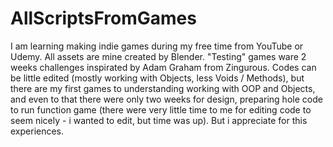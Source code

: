 # AllScriptsFromGames

I am learning making indie games during my free time from YouTube or Udemy. All assets are mine created by Blender.
"Testing" games ware 2 weeks challenges inspirated by Adam Graham from Zingurous.
Codes can be little edited (mostly working with Objects, less Voids / Methods), but there are my first games to understanding 
working with OOP and Objects, and even to that there were only two weeks for design, preparing hole code to run function game (there were 
very little time to me for editing code to seem nicely - i wanted to edit, but time was up). But i appreciate for this experiences. 
